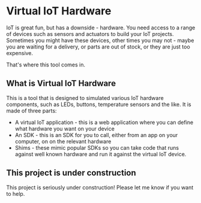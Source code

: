 # Virtual IoT Hardware

IoT is great fun, but has a downside - hardware. You need access to a range of devices such as sensors and actuators to build your IoT projects. Sometimes you might have these devices, other times you may not - maybe you are waiting for a delivery, or parts are out of stock, or they are just too expensive.

That's where this tool comes in.

## What is Virtual IoT Hardware

This is a tool that is designed to simulated various IoT hardware components, such as LEDs, buttons, temperature sensors and the like. It is made of three parts:

* A virtual IoT application - this is a web application where you can define what hardware you want on your device
* An SDK - this is an SDK for you to call, either from an app on your computer, on on the relevant hardware
* Shims - these mimic popular SDKs so you can take code that runs against well known hardware and run it against the virtual IoT device.

## This project is under construction

This project is seriously under construction! Please let me know if you want to help.
